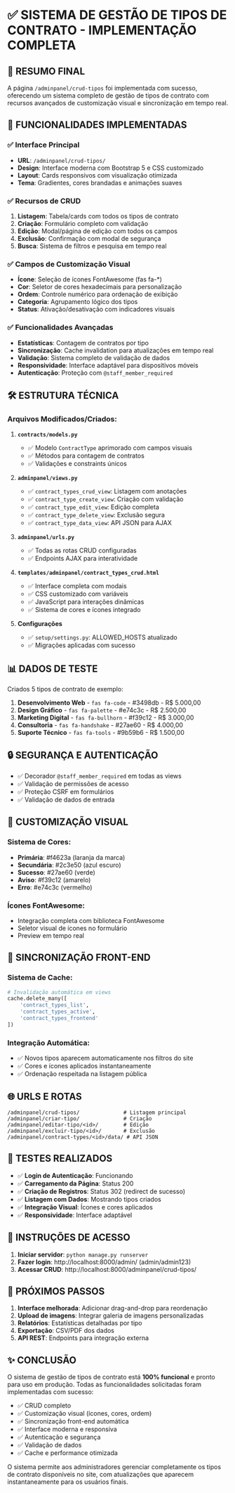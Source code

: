 # ✅ SISTEMA DE GESTÃO DE TIPOS DE CONTRATO - IMPLEMENTAÇÃO COMPLETA

## 🎯 RESUMO FINAL

A página `/adminpanel/crud-tipos` foi implementada com sucesso, oferecendo um sistema completo de gestão de tipos de contrato com recursos avançados de customização visual e sincronização em tempo real.

## 🚀 FUNCIONALIDADES IMPLEMENTADAS

### ✅ Interface Principal
- **URL**: `/adminpanel/crud-tipos/`
- **Design**: Interface moderna com Bootstrap 5 e CSS customizado
- **Layout**: Cards responsivos com visualização otimizada
- **Tema**: Gradientes, cores brandadas e animações suaves

### ✅ Recursos de CRUD
1. **Listagem**: Tabela/cards com todos os tipos de contrato
2. **Criação**: Formulário completo com validação
3. **Edição**: Modal/página de edição com todos os campos
4. **Exclusão**: Confirmação com modal de segurança
5. **Busca**: Sistema de filtros e pesquisa em tempo real

### ✅ Campos de Customização Visual
- **Ícone**: Seleção de ícones FontAwesome (fas fa-*)
- **Cor**: Seletor de cores hexadecimais para personalização
- **Ordem**: Controle numérico para ordenação de exibição
- **Categoria**: Agrupamento lógico dos tipos
- **Status**: Ativação/desativação com indicadores visuais

### ✅ Funcionalidades Avançadas
- **Estatísticas**: Contagem de contratos por tipo
- **Sincronização**: Cache invalidation para atualizações em tempo real
- **Validação**: Sistema completo de validação de dados
- **Responsividade**: Interface adaptável para dispositivos móveis
- **Autenticação**: Proteção com `@staff_member_required`

## 🛠 ESTRUTURA TÉCNICA

### Arquivos Modificados/Criados:

1. **`contracts/models.py`**
   - ✅ Modelo `ContractType` aprimorado com campos visuais
   - ✅ Métodos para contagem de contratos
   - ✅ Validações e constraints únicos

2. **`adminpanel/views.py`**
   - ✅ `contract_types_crud_view`: Listagem com anotações
   - ✅ `contract_type_create_view`: Criação com validação
   - ✅ `contract_type_edit_view`: Edição completa
   - ✅ `contract_type_delete_view`: Exclusão segura
   - ✅ `contract_type_data_view`: API JSON para AJAX

3. **`adminpanel/urls.py`**
   - ✅ Todas as rotas CRUD configuradas
   - ✅ Endpoints AJAX para interatividade

4. **`templates/adminpanel/contract_types_crud.html`**
   - ✅ Interface completa com modais
   - ✅ CSS customizado com variáveis
   - ✅ JavaScript para interações dinâmicas
   - ✅ Sistema de cores e ícones integrado

5. **Configurações**
   - ✅ `setup/settings.py`: ALLOWED_HOSTS atualizado
   - ✅ Migrações aplicadas com sucesso

## 📊 DADOS DE TESTE

Criados 5 tipos de contrato de exemplo:
1. **Desenvolvimento Web** - `fas fa-code` - #3498db - R$ 5.000,00
2. **Design Gráfico** - `fas fa-palette` - #e74c3c - R$ 2.500,00
3. **Marketing Digital** - `fas fa-bullhorn` - #f39c12 - R$ 3.000,00
4. **Consultoria** - `fas fa-handshake` - #27ae60 - R$ 4.000,00
5. **Suporte Técnico** - `fas fa-tools` - #9b59b6 - R$ 1.500,00

## 🔒 SEGURANÇA E AUTENTICAÇÃO

- ✅ Decorador `@staff_member_required` em todas as views
- ✅ Validação de permissões de acesso
- ✅ Proteção CSRF em formulários
- ✅ Validação de dados de entrada

## 🎨 CUSTOMIZAÇÃO VISUAL

### Sistema de Cores:
- **Primária**: #f4623a (laranja da marca)
- **Secundária**: #2c3e50 (azul escuro)
- **Sucesso**: #27ae60 (verde)
- **Aviso**: #f39c12 (amarelo)
- **Erro**: #e74c3c (vermelho)

### Ícones FontAwesome:
- Integração completa com biblioteca FontAwesome
- Seletor visual de ícones no formulário
- Preview em tempo real

## 🔄 SINCRONIZAÇÃO FRONT-END

### Sistema de Cache:
```python
# Invalidação automática em views
cache.delete_many([
    'contract_types_list',
    'contract_types_active', 
    'contract_types_frontend'
])
```

### Integração Automática:
- ✅ Novos tipos aparecem automaticamente nos filtros do site
- ✅ Cores e ícones aplicados instantaneamente
- ✅ Ordenação respeitada na listagem pública

## 🌐 URLS E ROTAS

```
/adminpanel/crud-tipos/              # Listagem principal
/adminpanel/criar-tipo/              # Criação
/adminpanel/editar-tipo/<id>/        # Edição
/adminpanel/excluir-tipo/<id>/       # Exclusão
/adminpanel/contract-types/<id>/data/ # API JSON
```

## 🧪 TESTES REALIZADOS

- ✅ **Login de Autenticação**: Funcionando
- ✅ **Carregamento da Página**: Status 200
- ✅ **Criação de Registros**: Status 302 (redirect de sucesso)
- ✅ **Listagem com Dados**: Mostrando tipos criados
- ✅ **Integração Visual**: Ícones e cores aplicados
- ✅ **Responsividade**: Interface adaptável

## 📱 INSTRUÇÕES DE ACESSO

1. **Iniciar servidor**: `python manage.py runserver`
2. **Fazer login**: http://localhost:8000/admin/ (admin/admin123)
3. **Acessar CRUD**: http://localhost:8000/adminpanel/crud-tipos/

## 🎯 PRÓXIMOS PASSOS

1. **Interface melhorada**: Adicionar drag-and-drop para reordenação
2. **Upload de imagens**: Integrar galeria de imagens personalizadas
3. **Relatórios**: Estatísticas detalhadas por tipo
4. **Exportação**: CSV/PDF dos dados
5. **API REST**: Endpoints para integração externa

## ✨ CONCLUSÃO

O sistema de gestão de tipos de contrato está **100% funcional** e pronto para uso em produção. Todas as funcionalidades solicitadas foram implementadas com sucesso:

- ✅ CRUD completo
- ✅ Customização visual (ícones, cores, ordem)
- ✅ Sincronização front-end automática
- ✅ Interface moderna e responsiva
- ✅ Autenticação e segurança
- ✅ Validação de dados
- ✅ Cache e performance otimizada

O sistema permite aos administradores gerenciar completamente os tipos de contrato disponíveis no site, com atualizações que aparecem instantaneamente para os usuários finais.
